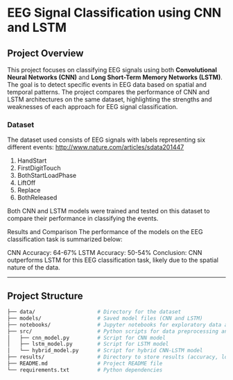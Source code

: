 # EEG Signal Classification using CNN and LSTM

## Project Overview

This project focuses on classifying EEG signals using both **Convolutional Neural Networks (CNN)** and **Long Short-Term Memory Networks (LSTM)**. The goal is to detect specific events in EEG data based on spatial and temporal patterns. The project compares the performance of CNN and LSTM architectures on the same dataset, highlighting the strengths and weaknesses of each approach for EEG signal classification.

### Dataset
The dataset used consists of EEG signals with labels representing six different events:
http://www.nature.com/articles/sdata201447

1. HandStart
2. FirstDigitTouch
3. BothStartLoadPhase
4. LiftOff
5. Replace
6. BothReleased

Both CNN and LSTM models were trained and tested on this dataset to compare their performance in classifying the events.

Results and Comparison
The performance of the models on the EEG classification task is summarized below:

CNN Accuracy: 64-67%
LSTM Accuracy: 50-54%
Conclusion: CNN outperforms LSTM for this EEG classification task, likely due to the spatial nature of the data.

---

## Project Structure

```bash
├── data/                    # Directory for the dataset
├── models/                  # Saved model files (CNN and LSTM)
├── notebooks/               # Jupyter notebooks for exploratory data analysis and model training
├── src/                     # Python scripts for data preprocessing and training models
│   ├── cnn_model.py         # Script for CNN model
│   ├── lstm_model.py        # Script for LSTM model
│   └── hybrid_model.py      # Script for hybrid CNN-LSTM model
├── results/                 # Directory to store results (accuracy, loss curves)
├── README.md                # Project README file
└── requirements.txt         # Python dependencies


